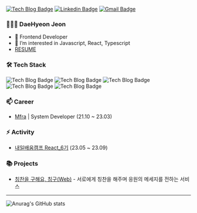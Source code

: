 [![Tech Blog Badge](http://img.shields.io/badge/-Tech%20blog-black?style=flat-square&logo=github&link=https://dhyeonj.github.io/)](https://dhyeonj.github.io/)
[![Linkedin Badge](https://img.shields.io/badge/-LinkedIn-blue?style=flat-square&logo=Linkedin&logoColor=white&link=https://https://www.linkedin.com/in/daehyeon-jeon-3a5155266/)](https://www.linkedin.com/in/daehyeon-jeon-3a5155266/)
[![Gmail Badge](https://img.shields.io/badge/-Gmail-d14836?style=flat-square&logo=Gmail&logoColor=white&link=mailto:eogus724@gmail.com)](mailto:eogus724@gmail.com)

### 👨🏻‍💻 DaeHyeon Jeon

- 👨 Frontend Developer
- 🌱 I’m interested in Javascript, React, Typescript
- [ RESUME ](https://www.notion.so/DaeHyeon-Jeon-3486f89ba3c740f3ae45b79172820f1c)

### 🛠 Tech Stack

![Tech Blog Badge](https://img.shields.io/badge/Javascript-F7DF1E?style=flat&logo=Javascript&logoColor=black)
![Tech Blog Badge](https://img.shields.io/badge/Typescript-3178C6?style=flat&logo=Typescript&logoColor=white)
![Tech Blog Badge](https://img.shields.io/badge/React-61DAFB?style=flat&logo=React&logoColor=black)
![Tech Blog Badge](https://img.shields.io/badge/Vue.js-4FC08D?style=flat&logo=Vue.js&logoColor=white)
![Tech Blog Badge](https://img.shields.io/badge/Firebase-FFCA28?style=flat&logo=Firebase&logoColor=white)

### 📫 Career

- [Mfra](http://mfra.co.kr/) | System Developer (21.10 ~ 23.03)

### ⚡ Activity

- [내일배움캠프 React_6기](https://nbcamp.spartacodingclub.kr/) (23.05 ~ 23.09)

### 📚 Projects

- [칭찬을 구해요, 칭구(Web)](https://www.praising.co.kr/) - 서로에게 칭찬을 해주며 응원의 메세지를 전하는 서비스

<hr />

![Anurag's GitHub stats](https://github-readme-stats.vercel.app/api?username=anuraghazra&theme=dark&show_icons=true)

